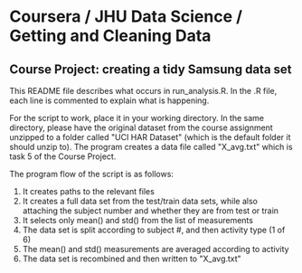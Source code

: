 # Coursera / JHU Data Science / Getting and Cleaning Data
## Course Project: creating a tidy Samsung data set

This README file describes what occurs in run_analysis.R. In the .R file, each line is commented to explain what is happening.

For the script to work, place it in your working directory. In the same directory, please have the original dataset from the course assignment unzipped to a folder called "UCI HAR Dataset" (which is the default folder it should unzip to). The program creates a data file called "X_avg.txt" which is task 5 of the Course Project.

The program flow of the script is as follows:

1. It creates paths to the relevant files
2. It creates a full data set from the test/train data sets, while also attaching the subject number and whether they are from test or train
3. It selects only mean() and std() from the list of measurements
4. The data set is split according to subject #, and then activity type (1 of 6)
5. The mean() and std() measurements are averaged according to activity
6. The data set is recombined and then written to "X_avg.txt"
